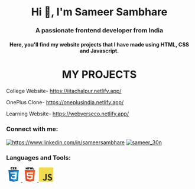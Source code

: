 <h1 align="center">Hi 👋, I'm Sameer Sambhare</h1>
<h3 align="center">A passionate frontend developer from India</h3>

<h4 align="center">Here, you'll find my website projects that I have made using HTML, CSS and Javascript.</h4>

<h1 align="center" text-decoration="underline">MY PROJECTS</h1>

College Website- https://iitachalpur.netlify.app/

OnePlus Clone- https://oneplusindia.netlify.app/

Learning Website- https://webverseco.netlify.app/


<h3 align="left">Connect with me:</h3>
<p align="left">
<a href="https://www.linkedin.com/in/sameersambhare" target="blank"><img align="center" src="https://raw.githubusercontent.com/rahuldkjain/github-profile-readme-generator/master/src/images/icons/Social/linked-in-alt.svg" alt="https://www.linkedin.com/in/sameersambhare" height="30" width="40" /></a>
<a href="https://instagram.com/sameer_30n" target="blank"><img align="center" src="https://raw.githubusercontent.com/rahuldkjain/github-profile-readme-generator/master/src/images/icons/Social/instagram.svg" alt="sameer_30n" height="30" width="40" /></a>
</p>

<h3 align="left">Languages and Tools:</h3>
<p align="left"> <a href="https://www.w3schools.com/css/" target="_blank" rel="noreferrer"> <img src="https://raw.githubusercontent.com/devicons/devicon/master/icons/css3/css3-original-wordmark.svg" alt="css3" width="40" height="40"/> </a> <a href="https://www.w3.org/html/" target="_blank" rel="noreferrer"> <img src="https://raw.githubusercontent.com/devicons/devicon/master/icons/html5/html5-original-wordmark.svg" alt="html5" width="40" height="40"/> </a> <a href="https://developer.mozilla.org/en-US/docs/Web/JavaScript" target="_blank" rel="noreferrer"> <img src="https://raw.githubusercontent.com/devicons/devicon/master/icons/javascript/javascript-original.svg" alt="javascript" width="40" height="40"/> </a> </p>

